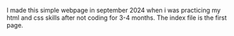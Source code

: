 I made this simple webpage in september 2024 when i was practicing my html and css skills after not coding for 3-4 months. The index file is the first page. 
